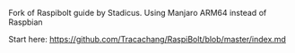 Fork of Raspibolt guide by Stadicus. Using Manjaro ARM64 instead of Raspbian

Start here: https://github.com/Tracachang/RaspiBolt/blob/master/index.md
